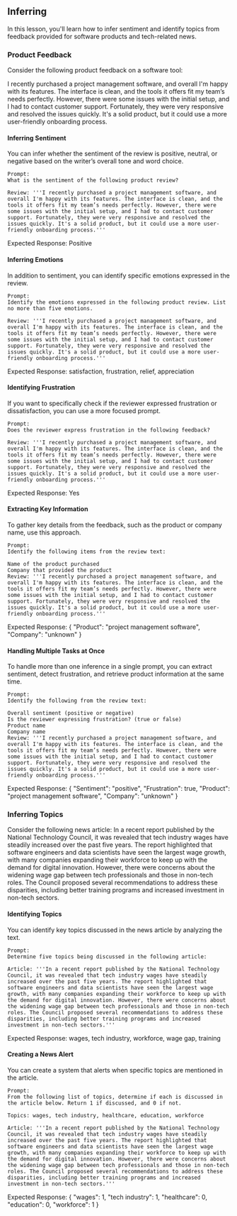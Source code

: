 ## Inferring

In this lesson, you'll learn how to infer sentiment and identify topics from feedback provided for software products and tech-related news.

### Product Feedback

Consider the following product feedback on a software tool:

I recently purchased a project management software, and overall I'm happy with its features. The interface is clean, and the tools it offers fit my team’s needs perfectly. However, there were some issues with the initial setup, and I had to contact customer support. Fortunately, they were very responsive and resolved the issues quickly. It's a solid product, but it could use a more user-friendly onboarding process.

#### Inferring Sentiment

You can infer whether the sentiment of the review is positive, neutral, or negative based on the writer’s overall tone and word choice.

```
Prompt:
What is the sentiment of the following product review?

Review: '''I recently purchased a project management software, and overall I'm happy with its features. The interface is clean, and the tools it offers fit my team’s needs perfectly. However, there were some issues with the initial setup, and I had to contact customer support. Fortunately, they were very responsive and resolved the issues quickly. It's a solid product, but it could use a more user-friendly onboarding process.'''
```

Expected Response: Positive

#### Inferring Emotions

In addition to sentiment, you can identify specific emotions expressed in the review.

```
Prompt:
Identify the emotions expressed in the following product review. List no more than five emotions.

Review: '''I recently purchased a project management software, and overall I'm happy with its features. The interface is clean, and the tools it offers fit my team’s needs perfectly. However, there were some issues with the initial setup, and I had to contact customer support. Fortunately, they were very responsive and resolved the issues quickly. It's a solid product, but it could use a more user-friendly onboarding process.'''
```

Expected Response: satisfaction, frustration, relief, appreciation

#### Identifying Frustration

If you want to specifically check if the reviewer expressed frustration or dissatisfaction, you can use a more focused prompt.

```
Prompt:
Does the reviewer express frustration in the following feedback?

Review: '''I recently purchased a project management software, and overall I'm happy with its features. The interface is clean, and the tools it offers fit my team’s needs perfectly. However, there were some issues with the initial setup, and I had to contact customer support. Fortunately, they were very responsive and resolved the issues quickly. It's a solid product, but it could use a more user-friendly onboarding process.'''
```

Expected Response: Yes

#### Extracting Key Information

To gather key details from the feedback, such as the product or company name, use this approach.

```
Prompt:
Identify the following items from the review text:

Name of the product purchased
Company that provided the product
Review: '''I recently purchased a project management software, and overall I'm happy with its features. The interface is clean, and the tools it offers fit my team’s needs perfectly. However, there were some issues with the initial setup, and I had to contact customer support. Fortunately, they were very responsive and resolved the issues quickly. It's a solid product, but it could use a more user-friendly onboarding process.'''
```

Expected Response:
{ "Product": "project management software", "Company": "unknown" }

#### Handling Multiple Tasks at Once

To handle more than one inference in a single prompt, you can extract sentiment, detect frustration, and retrieve product information at the same time.

```
Prompt:
Identify the following from the review text:

Overall sentiment (positive or negative)
Is the reviewer expressing frustration? (true or false)
Product name
Company name
Review: '''I recently purchased a project management software, and overall I'm happy with its features. The interface is clean, and the tools it offers fit my team’s needs perfectly. However, there were some issues with the initial setup, and I had to contact customer support. Fortunately, they were very responsive and resolved the issues quickly. It's a solid product, but it could use a more user-friendly onboarding process.'''

```

Expected Response:
{ "Sentiment": "positive", "Frustration": true, "Product": "project management software", "Company": "unknown" }

### Inferring Topics

Consider the following news article:
In a recent report published by the National Technology Council, it was revealed that tech industry wages have steadily increased over the past five years. The report highlighted that software engineers and data scientists have seen the largest wage growth, with many companies expanding their workforce to keep up with the demand for digital innovation. However, there were concerns about the widening wage gap between tech professionals and those in non-tech roles. The Council proposed several recommendations to address these disparities, including better training programs and increased investment in non-tech sectors.

#### Identifying Topics

You can identify key topics discussed in the news article by analyzing the text.

```
Prompt:
Determine five topics being discussed in the following article:

Article: '''In a recent report published by the National Technology Council, it was revealed that tech industry wages have steadily increased over the past five years. The report highlighted that software engineers and data scientists have seen the largest wage growth, with many companies expanding their workforce to keep up with the demand for digital innovation. However, there were concerns about the widening wage gap between tech professionals and those in non-tech roles. The Council proposed several recommendations to address these disparities, including better training programs and increased investment in non-tech sectors.'''
```

Expected Response: wages, tech industry, workforce, wage gap, training

#### Creating a News Alert

You can create a system that alerts when specific topics are mentioned in the article.

```
Prompt:
From the following list of topics, determine if each is discussed in the article below. Return 1 if discussed, and 0 if not.

Topics: wages, tech industry, healthcare, education, workforce

Article: '''In a recent report published by the National Technology Council, it was revealed that tech industry wages have steadily increased over the past five years. The report highlighted that software engineers and data scientists have seen the largest wage growth, with many companies expanding their workforce to keep up with the demand for digital innovation. However, there were concerns about the widening wage gap between tech professionals and those in non-tech roles. The Council proposed several recommendations to address these disparities, including better training programs and increased investment in non-tech sectors.'''
```

Expected Response:
{ "wages": 1, "tech industry": 1, "healthcare": 0, "education": 0, "workforce": 1 }
